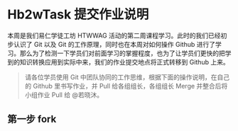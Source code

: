# Hb2wTask 提交作业说明
本周是我们易仁学徒工坊 HTWWAG 活动的第二周课程学习。此时的我们已经初步认识了 Git 以及 Git 的工作原理，同时也在本周对如何操作 Github 进行了学习。那么为了检测一下学员们对前面学习的掌握程度，也为了让学员们更快的把学到的知识转换应用到实际中来，我们的作业提交地点将正式转移到 Github 上来。 

> 请各位学员使用 Git 中团队协同的工作思维，根据下面的操作说明，在自己的 Github 里书写作业，并 Pull 给各组组长，各组组长 Merge 并整合后将小组作业 Pull 给 @若晓沐。



## 第一步 fork
